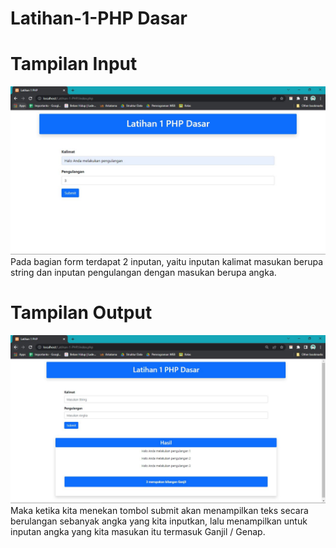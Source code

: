 # Latihan-1-PHP Dasar

# Tampilan Input
![Tampilan Input](images/input.JPG)
Pada bagian form terdapat 2 inputan, yaitu inputan kalimat masukan berupa string dan inputan pengulangan dengan masukan berupa angka.

# Tampilan Output
![Tampilan Output](images/output.JPG)
Maka ketika kita menekan tombol submit akan menampilkan teks secara berulangan sebanyak angka yang kita inputkan, lalu menampilkan untuk inputan angka yang kita masukan itu termasuk Ganjil / Genap.